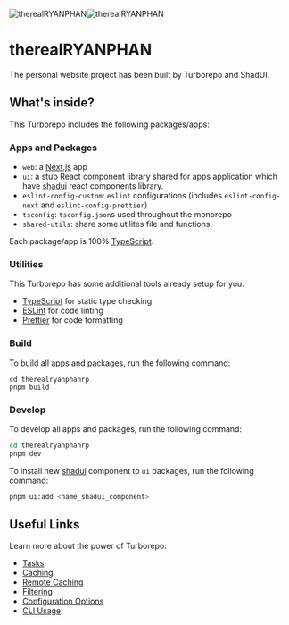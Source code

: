 ![therealRYANPHAN](https://github.com/ryanphanrp/therealryanphanrp/assets/51282340/9e70d069-a032-43cb-b9b0-062b9678ed21)![therealRYANPHAN](https://github.com/ryanphanrp/therealryanphanrp/assets/51282340/67fc2cda-e004-4ac9-876e-77f839159fa3)

# therealRYANPHAN
The personal website project has been built by Turborepo and ShadUI.

## What's inside?

This Turborepo includes the following packages/apps:

### Apps and Packages

- `web`: a [Next.js](https://nextjs.org/) app
- `ui`: a stub React component library shared for apps application which have [shadui](https://ui.shadcn.com/) react components library.
- `eslint-config-custom`: `eslint` configurations (includes `eslint-config-next` and `eslint-config-prettier`)
- `tsconfig`: `tsconfig.json`s used throughout the monorepo
- `shared-utils`: share some utilites file and functions.

Each package/app is 100% [TypeScript](https://www.typescriptlang.org/).

### Utilities

This Turborepo has some additional tools already setup for you:

- [TypeScript](https://www.typescriptlang.org/) for static type checking
- [ESLint](https://eslint.org/) for code linting
- [Prettier](https://prettier.io) for code formatting

### Build

To build all apps and packages, run the following command:

```
cd therealryanphanrp
pnpm build
```

### Develop

To develop all apps and packages, run the following command:

```bash
cd therealryanphanrp
pnpm dev
```

To install new [shadui](https://ui.shadcn.com/) component to `ui` packages, run the following command:

```bash
pnpm ui:add <name_shadui_component>
```

## Useful Links

Learn more about the power of Turborepo:

- [Tasks](https://turbo.build/repo/docs/core-concepts/monorepos/running-tasks)
- [Caching](https://turbo.build/repo/docs/core-concepts/caching)
- [Remote Caching](https://turbo.build/repo/docs/core-concepts/remote-caching)
- [Filtering](https://turbo.build/repo/docs/core-concepts/monorepos/filtering)
- [Configuration Options](https://turbo.build/repo/docs/reference/configuration)
- [CLI Usage](https://turbo.build/repo/docs/reference/command-line-reference)
